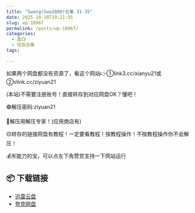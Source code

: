 ```yaml
---
title: "Swang(Swa2880)合集 31-35"
date: 2025-10-18T19:21:55
slug: wp-10967
permalink: /posts/wp-10967/
categories:
  - 盖📺
  - 恰饭合集
tags:

---
```


如果两个网盘都没有资源了，看这个网站👉①link3.cc/xianyu21或②vlink.cc/ziyuan21

(本站)不需要注册账号！直接转存到对应网盘OK？懂吧！

🟢解压密码:ziyuan21

🔵解压用解压专家！(应用商店有)

🟡转存的链接网盘有教程！一定要看教程！按教程操作！不按教程操作你不会解压！

💰🈶能力的宝，可以点左下角赞赏支持一下网站运行

## 📦 下载链接
- [迅雷云盘](https://blziyuan21.com/pay-download/10967?key=b1832e02e1&down_id=0)
- [夸克网盘](https://blziyuan21.com/pay-download/10967?key=b1832e02e1&down_id=1)


